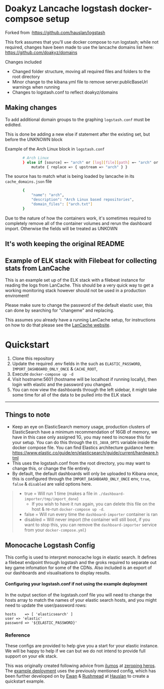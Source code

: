 # Doakyz Lancache logstash docker-compsoe setup

Forked from :https://github.com/hauslan/logstash


This fork assumes that you'll use docker compose to run logstash; while not required, changes have been made to use the lancache domains list here: https://github.com/doakyz/domains

Changes included
* Changed folder structure, moving all required files and folders to the root directory
* Minor change to the kibana.yml file to remove server.publicBaseUrl warnings when running
* Changes to logstash.conf to reflect doakyz/domains


## Making changes
To add additional domain groups to the graphing `logstash.conf` must be edidted.


This is done be adding a new else if statement after the existing set, but before the UNKNOWN block

Example of the Arch Linux block in `logstash.conf` 
```bash
        # Arch Linux
        } else if [source] =~ "arch" or [log][file][path] =~ "arch" or [cache_tag] == "arch" {
            mutate { replace => { upstream => "arch" } }
```


The source has to match what is being loaded by lancache in its `cache_domains.json` file

```bash
		{
			"name": "arch",
			"description": "Arch Linux based repositories",
			"domain_files": ["arch.txt"]
		}
```

Due to the nature of how the containers work, it's sometimes required to completely remove all of the container volumes and rerun the dashboard import. Otherwise the fields will be treated as UNKOWN

## It's woth keeping the original README
## Example of ELK stack with Filebeat for collecting stats from LanCache

This is an example set up of the ELK stack with a filebeat instance for reading the logs from LanCache. This should be a very quick way to get a working monitoring stack however should not be used in a production enviroment!

Please make sure to change the password of the default elastic user, this can done by searching for "changeme" and replacing. 

This assumes you already have a running LanCache setup, for instructions on how to do that please see the [LanCache website](https://lancache.net/docs).

# Quickstart

1. Clone this repository
2. Update the required .env fields in the such as `ELASTIC_PASSWORD`, `IMPORT_DASHBOARD_ONLY_ONCE` & `CACHE_ROOT`,
3. Execute `docker-compose up -d`
4. Visit hostname:5601 (hostname will be localhost if running locally), then login with elastic and the password you changed.
5. You can now view the dashboards through the left sidebar, it might take some time for all of the data to be pulled into the ELK stack


---
## Things to note

* Keep an eye on ElasticSearch memory usage, production clusters of ElasticSearch have a minimum recommendation of 16GB of memory, we have in this case only assigned 1G, you may need to increase this for your setup. You can do this through the `ES_JAVA_OPTS` variable inside the docker compose file. You can find Elastics architecture guidance here: https://www.elastic.co/guide/en/elasticsearch/guide/current/hardware.html
* This uses the logstash.conf from the root directory, you may want to change this, or change the file entirely.
* By default, the default dashboards will only be uploaded to Kibana once, this is configured through the `IMPORT_DASHBOARD_ONLY_ONCE` env, `true`, `false` & `disabled` are valid options here.
> * true = Will run 1 time (makes a file in `./dashboard-importer/tmp/import_done`)
>   * If you wish to have it run again, you can delete this file on the host & re-run `docker-compose up -d`.
> * false = Will run every time the `dashboard-importer` container is ran
> * disabled = Will never import (the container will still boot, if you want to stop this, you can remove the `dashboard-importer` service from your `docker-compose.yml`)




## Monocache Logstash Config

This config is used to interpret monocache logs in elastic search. It defines a filebeat endpoint through logstash and the groks required to separate out key game infomation for some of the CDNs. Also included is an export of our dashboards and visualisations to display results.

#### Configuring your logstash.conf if not using the example deployment

In the output section of the logstash.conf file you will need to change the hosts array to match the names of your elastic search hosts, and you might need to update the user/password rows:

    hosts    => [ 'elasticsearch' ] 
    user => 'elastic'
    password => '${ELASTIC_PASSWORD}'

### Reference

These configs are provided to help give you a start for your elastic instance. We will be happy to help if we can but we do not intend to provide full support on your elk stack.

This was originally created following advice from [ilumos](https://github.com/ilumos) at [zeroping heros](https://github.com/zeropingheroes/lancache-elk). The [example deployment](https://github.com/lancachenet/logstash/tree/master/example) uses the previously mentioned config, which has been further developed on by [Ewan](https://github.com/ewancolyer) & [Rushmead](https://github.com/rushmead) at [Hauslan](https://github.com/hauslan) to create a quickstart example.